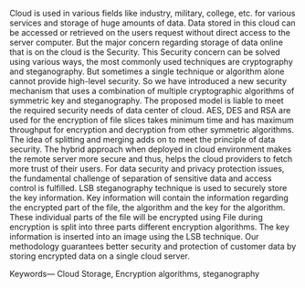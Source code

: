 Cloud is used in various fields like industry, military, college, etc. for various services and storage of huge amounts of data. Data stored in this cloud can be accessed or retrieved on the users request without direct access to the server computer. But the major concern regarding storage of data online that is on the cloud is the Security. This Security concern can be solved using various ways, the most commonly used techniques are cryptography and steganography. But sometimes a single technique or algorithm alone cannot provide high-level security. So we have introduced a new security mechanism that uses a combination of multiple cryptographic algorithms of symmetric key and steganography. The proposed model is liable to meet the required security needs of data center of cloud. AES, DES and RSA are used for the encryption of file slices takes minimum time and has maximum throughput for encryption and decryption from other symmetric algorithms. The idea of splitting and merging adds on to meet the principle of data security. The hybrid approach when deployed in cloud environment makes the remote server more secure and thus, helps the cloud providers to fetch more trust of their users. For data security and privacy protection issues, the fundamental challenge of separation of sensitive data and access control is fulfilled. LSB steganography technique is used to securely store the key information. Key information will contain the information regarding the encrypted part of the file, the algorithm and the key for the algorithm. These individual parts of the file will be encrypted using File during encryption is split into three parts different encryption algorithms. The key information is inserted into an image using the LSB technique. Our methodology guarantees better security and protection of customer data by storing encrypted data on a single cloud server.

Keywords— Cloud Storage, Encryption algorithms, steganography
